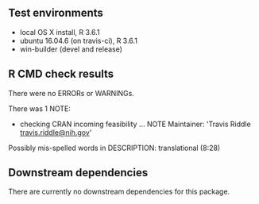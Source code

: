 ## Test environments
* local OS X install, R 3.6.1
* ubuntu 16.04.6 (on travis-ci), R 3.6.1
* win-builder (devel and release)

## R CMD check results
There were no ERRORs or WARNINGs.

There was 1 NOTE:

* checking CRAN incoming feasibility ... NOTE
Maintainer: 'Travis Riddle <travis.riddle@nih.gov>'

Possibly mis-spelled words in DESCRIPTION:
  translational (8:28)

## Downstream dependencies
There are currently no downstream dependencies for this package.
